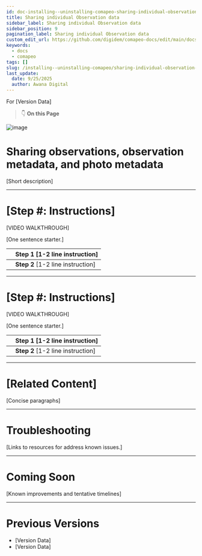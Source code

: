```yaml
---
id: doc-installing--uninstalling-comapeo-sharing-individual-observation-data
title: Sharing individual Observation data
sidebar_label: Sharing individual Observation data
sidebar_position: 9
pagination_label: Sharing individual Observation data
custom_edit_url: https://github.com/digidem/comapeo-docs/edit/main/docs/installing--uninstalling-comapeo/sharing-individual-observation-data.md
keywords:
  - docs
  - comapeo
tags: []
slug: /installing--uninstalling-comapeo/sharing-individual-observation-data
last_update:
  date: 9/25/2025
  author: Awana Digital
---
```


For [Version Data]


> 👇 **On this Page**


![image](/images/sharingindividualobs_0.png)


# Sharing observations, observation metadata, and photo metadata


[Short description]


---


# [Step #: Instructions]


[VIDEO WALKTHROUGH]


[One sentence starter.]


|   | Step 1 [1-2 line instruction]     |
| - | --------------------------------- |
|   | **Step 2** [1-2 line instruction] |


---


# [Step #: Instructions]


[VIDEO WALKTHROUGH]


[One sentence starter.]


|   | Step 1 [1-2 line instruction]     |
| - | --------------------------------- |
|   | **Step 2** [1-2 line instruction] |


---


# [Related Content]


[Concise paragraphs]


---


# Troubleshooting


[Links to resources for address known issues.]


---


# Coming Soon


[Known improvements and tentative timelines]


---


# Previous Versions

- [Version Data]
- [Version Data]
